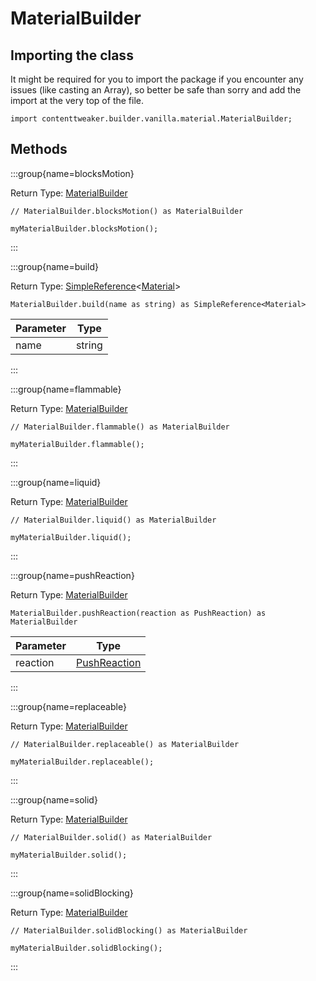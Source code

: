 # MaterialBuilder

## Importing the class

It might be required for you to import the package if you encounter any issues (like casting an Array), so better be safe than sorry and add the import at the very top of the file.
```zenscript
import contenttweaker.builder.vanilla.material.MaterialBuilder;
```


## Methods

:::group{name=blocksMotion}

Return Type: [MaterialBuilder](/mods/contenttweaker/builder/vanilla/material/MaterialBuilder)

```zenscript
// MaterialBuilder.blocksMotion() as MaterialBuilder

myMaterialBuilder.blocksMotion();
```

:::

:::group{name=build}

Return Type: [SimpleReference](/mods/contenttweaker/object/SimpleReference)&lt;[Material](/vanilla/api/block/material/Material)&gt;

```zenscript
MaterialBuilder.build(name as string) as SimpleReference<Material>
```

| Parameter |  Type  |
|-----------|--------|
| name      | string |


:::

:::group{name=flammable}

Return Type: [MaterialBuilder](/mods/contenttweaker/builder/vanilla/material/MaterialBuilder)

```zenscript
// MaterialBuilder.flammable() as MaterialBuilder

myMaterialBuilder.flammable();
```

:::

:::group{name=liquid}

Return Type: [MaterialBuilder](/mods/contenttweaker/builder/vanilla/material/MaterialBuilder)

```zenscript
// MaterialBuilder.liquid() as MaterialBuilder

myMaterialBuilder.liquid();
```

:::

:::group{name=pushReaction}

Return Type: [MaterialBuilder](/mods/contenttweaker/builder/vanilla/material/MaterialBuilder)

```zenscript
MaterialBuilder.pushReaction(reaction as PushReaction) as MaterialBuilder
```

| Parameter |                           Type                           |
|-----------|----------------------------------------------------------|
| reaction  | [PushReaction](/vanilla/api/block/material/PushReaction) |


:::

:::group{name=replaceable}

Return Type: [MaterialBuilder](/mods/contenttweaker/builder/vanilla/material/MaterialBuilder)

```zenscript
// MaterialBuilder.replaceable() as MaterialBuilder

myMaterialBuilder.replaceable();
```

:::

:::group{name=solid}

Return Type: [MaterialBuilder](/mods/contenttweaker/builder/vanilla/material/MaterialBuilder)

```zenscript
// MaterialBuilder.solid() as MaterialBuilder

myMaterialBuilder.solid();
```

:::

:::group{name=solidBlocking}

Return Type: [MaterialBuilder](/mods/contenttweaker/builder/vanilla/material/MaterialBuilder)

```zenscript
// MaterialBuilder.solidBlocking() as MaterialBuilder

myMaterialBuilder.solidBlocking();
```

:::


